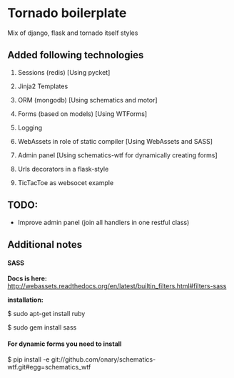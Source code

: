 # Tornado boilerplate

Mix of django, flask and tornado itself styles

## Added following technologies

1. Sessions (redis) [Using pycket]
2. Jinja2 Templates
3. ORM (mongodb) [Using schematics and motor]
4. Forms (based on models) [Using WTForms]
5. Logging
6. WebAssets in role of static compiler [Using WebAssets and SASS]
7. Admin panel [Using schematics-wtf for dynamically creating forms]
8. Urls decorators in a flask-style

9. TicTacToe as websocet example

## TODO:

* Improve admin panel (join all handlers in one restful class)


## Additional notes

#### SASS

**Docs is here:** http://webassets.readthedocs.org/en/latest/builtin_filters.html#filters-sass

**installation:**

$ sudo apt-get install ruby

$ sudo gem install sass

#### For dynamic forms you need to install

$ pip install -e git://github.com/onary/schematics-wtf.git#egg=schematics_wtf
